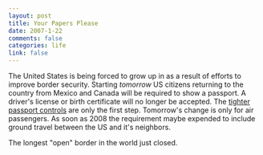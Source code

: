 ```yaml
--- 
layout: post
title: Your Papers Please
date: 2007-1-22
comments: false
categories: life
link: false
---
```

The United States is being forced to grow up in as a result of efforts to improve border security. Starting <em>tomorrow</em> US citizens returning to the country from Mexico and Canada will be required to show a passport. A driver's license or birth certificate will no longer be accepted. The <a href="http://www.nytimes.com/2007/01/22/us/22passport.html?em&amp;ex=1169614800&amp;en=5152aac36a30067c&amp;ei=5087%0A" title="Tighter Passport Controls">tighter passport controls</a> are only the first step. Tomorrow's change is only for air passengers. As soon as 2008 the requirement maybe expended to include ground travel between the US and it's neighbors.

The longest "open" border in the world just closed.
